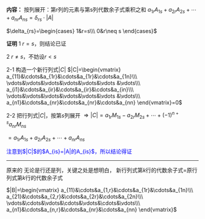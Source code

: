 **内容：**
按列展开：第r列的元素与第s列代数余子式乘积之和
$a_{1r}A_{1s}+a_{2r}A_{2s}+\cdots+a_{nr}A_{ns}=\delta_{rs}\cdot|A|$

$\delta_{rs}=\begin{cases}
1&r=s\\\ 
0&r\neq s
\end{cases}$

**证明**
1 $r=s$，则结论已证

2 $r\neq s$，不妨设$r<s$

2-1 构造一个新行列式$|C|$
$|C|=\begin{vmatrix}
a_{11}&\cdots&a_{1r}&\cdots&a_{1r}&\cdots&a_{1n}\\\ 
\vdots&\vdots&\vdots&\vdots&\vdots&\vdots
&\vdots\\\ 
a_{i1}&\cdots&a_{ir}&\cdots&a_{ir}&\cdots&a_{in}\\\ 
\vdots&\vdots&\vdots&\vdots&\vdots&\vdots
&\vdots\\\ 
a_{n1}&\cdots&a_{nr}&\cdots&a_{nr}&\cdots&a_{nn}
\end{vmatrix}=0$

2-2 把行列式$|C|$，按第$s$列展开
$\Rightarrow|C|=a_{1r}M_{1s}-a_{2r}M_{2s}
+\cdots+(-1)^{n+s}a_{nr}M_{ns}$

$=a_{1r}A_{1s}+a_{2r}A_{2s}
+\cdots+a_{nr}A_{ns}$

<font color=blue>
注意到$|C|$的$A_{is}=|A|的A_{is}$，所以结论得证
</font>

---
原来的
无论是行还是列，关键之处是想明白，
新行列式第$k$行的代数余子式$=$原行列式第$k$行的代数余子式

$|B|=\begin{vmatrix}
a_{11}&\cdots&a_{1,r}&\cdots&a_{1r}&\cdots&a_{1n}\\\ 
a_{21}&\cdots&a_{2,r}&\cdots&a_{2r}&\cdots&a_{2n}\\\ 
\vdots&\cdots&\vdots&\cdots&\vdots&\cdots&\vdots\\\ 
a_{n1}&\cdots&a_{n,r}&\cdots&a_{nr}&\cdots&a_{nn}
\end{vmatrix}$